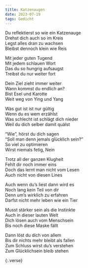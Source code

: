 ```yaml
---
title: Katzenaugen
date: 2023-07-19
tags: Gedicht
---
```


Du reflektierst so wie ein Katzenauge <br>
Drehst dich auch so im Kreis <br>
Legst alles dran zu wachsen <br>
Bleibst dennoch klein wie Reis <br>

Mit jeder guten Tugend <br>
Mit jedem schlauen Wort <br>
Das du so hungrig aufsaugst <br>
Treibst du nur weiter fort <br>

Dein Ziel zieht immer weiter <br>
Wann kommst du endlich an? <br>
Bist Esel und Karotte <br>
Weit weg von Ying und Yang <br>

Was gut ist ist nur gültig <br>
Wenn du es wem erzählst <br>
Was schlecht ist schlägt dich nieder <br>
Weil du dich selber damit quälst <br>

“Wie”, hörst du dich sagen <br>
“Soll man denn jemals glücklich sein?” <br>
So viel zu optimieren <br>
Wirst niemals fetig, Nein <br>

Trotz all der ganzen Klugheit <br>
Fehlt dir noch immer eins <br>
Doch das lernt man nicht vom Lesen <br>
Auch nicht von diesen Lines <br>

Auch wenn du’s liest dann wird es <br>
Noch lang kein Teil von dir <br>
Denn um’s wirklich zu erfahren <br>
Darfst nicht mehr leben wie ein Tier <br>

Musst stärker sein als die Instinkte <br>
Auch in dieser lauten Welt <br>
Dich lösen auch vom Menschsein <br>
Bis noch diese Maske fällt <br>

Dann löst du dich von allem <br>
Bis dir nichts mehr bleibt als fallen <br>
Zum Schluss wirst du’s verstehen <br>
Zum Glücklichsein bleib stehen <br>

{:.verse}